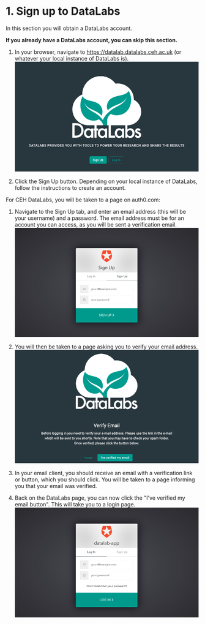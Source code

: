 # 1. Sign up to DataLabs

In this section you will obtain a DataLabs account.

__If you already have a DataLabs account, you can skip this section.__

1. In your browser, navigate to <https://datalab.datalabs.ceh.ac.uk> (or whatever your
local instance of DataLabs is).
![home page](../../img/home-page.png "home page")

1. Click the Sign Up button.
Depending on your local instance of DataLabs, follow the instructions to create an account.

For CEH DataLabs, you will be taken to a page on auth0.com:

1. Navigate to the Sign Up tab, and enter an email address (this will be your username)
and a password.
The email address must be for an account you can access, as you will be sent a
verification email.  
![auth0 sign up](../../img/auth0-sign-up.png "auth0 sign up")

1. You will then be taken to a page asking you to verify your email address.
![awaiting email verification](../../img/awaiting-email-verification.png "awaiting email verification")

1. In your email client, you should receive an email with a verification link or button,
which you should click.
You will be taken to a page informing you that your email was verified.

1. Back on the DataLabs page, you can now click the "I've verified my email button".
This will take you to a login page.
![auth0 log in](../../img/auth0-log-in.png "auth0 log in")
